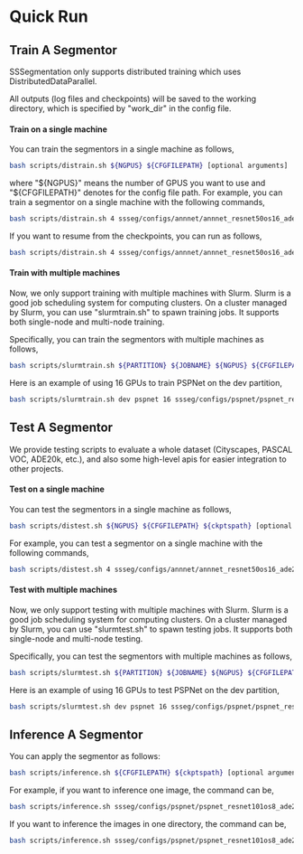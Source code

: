 # Quick Run


## Train A Segmentor

SSSegmentation only supports distributed training which uses DistributedDataParallel.

All outputs (log files and checkpoints) will be saved to the working directory, which is specified by "work_dir" in the config file.

#### Train on a single machine

You can train the segmentors in a single machine as follows,

```sh
bash scripts/distrain.sh ${NGPUS} ${CFGFILEPATH} [optional arguments]
```

where "${NGPUS}" means the number of GPUS you want to use and "${CFGFILEPATH}" denotes for the config file path.
For example, you can train a segmentor on a single machine with the following commands,

```sh
bash scripts/distrain.sh 4 ssseg/configs/annnet/annnet_resnet50os16_ade20k.py
```

If you want to resume from the checkpoints, you can run as follows,

```sh
bash scripts/distrain.sh 4 ssseg/configs/annnet/annnet_resnet50os16_ade20k.py --ckptspath annnet_resnet50os16_ade20k/epoch_44.pth
```

#### Train with multiple machines

Now, we only support training with multiple machines with Slurm.
Slurm is a good job scheduling system for computing clusters.
On a cluster managed by Slurm, you can use "slurmtrain.sh" to spawn training jobs.
It supports both single-node and multi-node training.

Specifically, you can train the segmentors with multiple machines as follows,

```sh
bash scripts/slurmtrain.sh ${PARTITION} ${JOBNAME} ${NGPUS} ${CFGFILEPATH} [optional arguments]
```

Here is an example of using 16 GPUs to train PSPNet on the dev partition,

```sh
bash scripts/slurmtrain.sh dev pspnet 16 ssseg/configs/pspnet/pspnet_resnet101os8_ade20k.py
```


## Test A Segmentor

We provide testing scripts to evaluate a whole dataset (Cityscapes, PASCAL VOC, ADE20k, etc.), and also some high-level apis for easier integration to other projects.

#### Test on a single machine

You can test the segmentors in a single machine as follows,

```sh
bash scripts/distest.sh ${NGPUS} ${CFGFILEPATH} ${ckptspath} [optional arguments]
```

For example, you can test a segmentor on a single machine with the following commands,

```sh
bash scripts/distest.sh 4 ssseg/configs/annnet/annnet_resnet50os16_ade20k.py annnet_resnet50os16_ade20k/epoch_130.pth
```

#### Test with multiple machines

Now, we only support testing with multiple machines with Slurm.
Slurm is a good job scheduling system for computing clusters.
On a cluster managed by Slurm, you can use "slurmtest.sh" to spawn testing jobs.
It supports both single-node and multi-node testing.

Specifically, you can test the segmentors with multiple machines as follows,

```sh
bash scripts/slurmtest.sh ${PARTITION} ${JOBNAME} ${NGPUS} ${CFGFILEPATH} ${ckptspath} [optional arguments]
```

Here is an example of using 16 GPUs to test PSPNet on the dev partition,

```sh
bash scripts/slurmtest.sh dev pspnet 16 ssseg/configs/pspnet/pspnet_resnet101os8_ade20k.py pspnet_resnet101os8_ade20k/epoch_130.pth
```


## Inference A Segmentor

You can apply the segmentor as follows:

```sh
bash scripts/inference.sh ${CFGFILEPATH} ${ckptspath} [optional arguments]
```

For example, if you want to inference one image, the command can be,

```sh
bash scripts/inference.sh ssseg/configs/pspnet/pspnet_resnet101os8_ade20k.py pspnet_resnet101os8_ade20k/epoch_130.pth --imagepath dog.jpg
```

If you want to inference the images in one directory, the command can be,

```sh
bash scripts/inference.sh ssseg/configs/pspnet/pspnet_resnet101os8_ade20k.py pspnet_resnet101os8_ade20k/epoch_130.pth --imagedir dogs
```